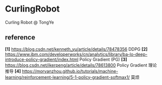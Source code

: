 # CurlingRobot
Curling Robot @ TongYe

## reference
**[1]** https://blog.csdn.net/kenneth_yu/article/details/78478356 DDPG
**[2]** https://www.ibm.com/developerworks/cn/analytics/library/ba-lo-deep-introduce-policy-gradient/index.html Policy Gradient (PG)
**[3]** https://blog.csdn.net/ikerpeng/article/details/78613800 Policy Gradient 理论推导
**[4]** https://morvanzhou.github.io/tutorials/machine-learning/reinforcement-learning/5-1-policy-gradient-softmax1/ 莫烦
